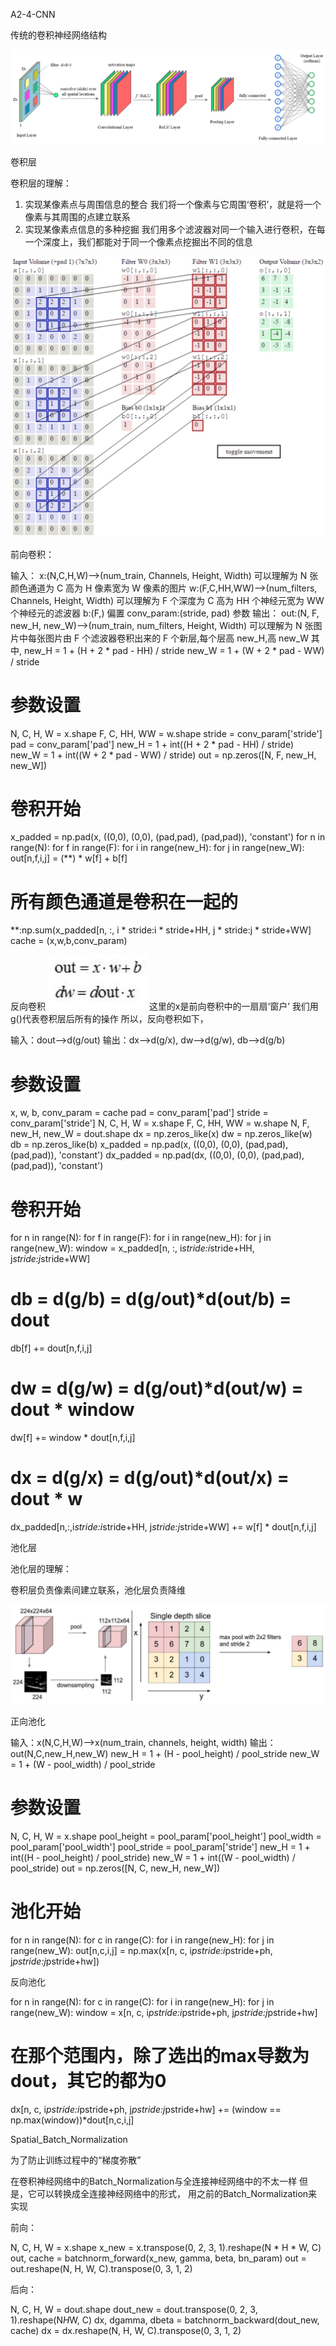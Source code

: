 A2-4-CNN

传统的卷积神经网络结构

![](media/15255772979123/15255809145044.jpg)

卷积层

卷积层的理解：

1. 实现某像素点与周围信息的整合
   我们将一个像素与它周围‘卷积’，就是将一个像素与其周围的点建立联系
2. 实现某像素点信息的多种挖掘
   我们用多个滤波器对同一个输入进行卷积，在每一个深度上，我们都能对于同一个像素点挖掘出不同的信息
   
![](media/15255772979123/15255815916072.jpg)

   
前向卷积：
>
输入：
x:(N,C,H,W)-->(num_train, Channels, Height, Width)
可以理解为 N 张颜色通道为 C 高为 H 像素宽为 W 像素的图片
w:(F,C,HH,WW)-->(num_filters, Channels, Height, Width)
可以理解为 F 个深度为 C 高为 HH 个神经元宽为 WW 个神经元的滤波器
b:(F,) 
偏置
conv_param:(stride, pad)
参数
输出：
out:(N, F, new_H, new_W)-->(num_train, num_filters, Height, Width)
可以理解为 N 张图片中每张图片由 F 个滤波器卷积出来的 F 个新层,每个层高 new_H,高 new_W
其中,
new_H = 1 + (H + 2 * pad - HH) / stride
new_W = 1 + (W + 2 * pad - WW) / stride
>>>
# 参数设置
N, C, H, W = x.shape
F, C, HH, WW = w.shape
stride = conv_param['stride']
pad = conv_param['pad']
new_H = 1 + int((H + 2 * pad - HH) / stride)
new_W = 1 + int((W + 2 * pad - WW) / stride)
out = np.zeros([N, F, new_H, new_W])
# 卷积开始
x_padded = np.pad(x, ((0,0), (0,0), (pad,pad), (pad,pad)), 'constant')
for n in range(N):
    for f in range(F):
        for i in range(new_H):
            for j in range(new_W):
                out[n,f,i,j] = (**) * w[f] + b[f]
# 所有颜色通道是卷积在一起的                
**:np.sum(x_padded[n, :, i * stride:i * stride+HH, j * stride:j * stride+WW]
cache = (x,w,b,conv_param)
>>>

反向卷积
![](media/15255772979123/15255828600685.jpg)
这里的x是前向卷积中的一扇扇‘窗户’
我们用g()代表卷积层后所有的操作
所以，反向卷积如下，
>
输入：dout-->d(g/out)
输出：dx-->d(g/x), dw-->d(g/w), db-->d(g/b)
>>>
# 参数设置
x, w, b, conv_param = cache
pad = conv_param['pad']
stride = conv_param['stride']
N, C, H, W = x.shape
F, C, HH, WW = w.shape
N, F, new_H, new_W = dout.shape
dx = np.zeros_like(x)
dw = np.zeros_like(w)
db = np.zeros_like(b)
x_padded = np.pad(x, ((0,0), (0,0), (pad,pad), (pad,pad)), 'constant')
dx_padded = np.pad(dx, ((0,0), (0,0), (pad,pad), (pad,pad)), 'constant')
# 卷积开始
for n in range(N):
    for f in range(F):
        for i in range(new_H):
            for j in range(new_W):
window = x_padded[n, :, i*stride:i*stride+HH, j*stride:j*stride+WW]
# db = d(g/b) = d(g/out)*d(out/b) = dout
db[f] += dout[n,f,i,j]
# dw = d(g/w) = d(g/out)*d(out/w) = dout * window
dw[f] += window * dout[n,f,i,j]
# dx = d(g/x) = d(g/out)*d(out/x) = dout * w
dx_padded[n,:,i*stride:i*stride+HH, j*stride:j*stride+WW] += w[f] * dout[n,f,i,j]
>>>

 
池化层

池化层的理解：

卷积层负责像素间建立联系，池化层负责降维

![](media/15255834751736/15255835430147.jpg)

正向池化
>
输入：x(N,C,H,W)-->x(num_train, channels, height, width)
输出：out(N,C,new_H,new_W)
new_H = 1 + (H - pool_height) / pool_stride
new_W = 1 + (W - pool_width) / pool_stride
>>>
# 参数设置
N, C, H, W = x.shape
pool_height = pool_param['pool_height']
pool_width  = pool_param['pool_width']
pool_stride = pool_param['stride']
new_H = 1 + int((H - pool_height) / pool_stride)
new_W = 1 + int((W - pool_width) / pool_stride)
out = np.zeros([N, C, new_H, new_W])
# 池化开始
for n in range(N):
    for c in range(C):
        for i in range(new_H):
            for j in range(new_W):
out[n,c,i,j] = np.max(x[n, c, i*pstride:i*pstride+ph, j*pstride:j*pstride+hw])
>>>

反向池化
>>>
for n in range(N):
    for c in range(C):
        for i in range(new_H):
            for j in range(new_W):
window = x[n, c, i*pstride:i*pstride+ph, j*pstride:j*pstride+hw]
# 在那个范围内，除了选出的max导数为dout，其它的都为0
dx[n, c, i*pstride:i*pstride+ph, j*pstride:j*pstride+hw] 
      += (window == np.max(window))*dout[n,c,i,j]
>>>


Spatial_Batch_Normalization

为了防止训练过程中的“梯度弥散”

在卷积神经网络中的Batch_Normalization与全连接神经网络中的不太一样
但是，它可以转换成全连接神经网络中的形式，
用之前的Batch_Normalization来实现

前向：
>>>
N, C, H, W = x.shape
x_new = x.transpose(0, 2, 3, 1).reshape(N * H * W, C)
out, cache = batchnorm_forward(x_new, gamma, beta, bn_param)
out = out.reshape(N, H, W, C).transpose(0, 3, 1, 2)
>>>

后向：
>>>
N, C, H, W = dout.shape
dout_new = dout.transpose(0, 2, 3, 1).reshape(N*H*W, C)
dx, dgamma, dbeta = batchnorm_backward(dout_new, cache)
dx = dx.reshape(N, H, W, C).transpose(0, 3, 1, 2)
>>>

